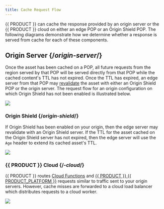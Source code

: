 ```yaml
---
title: Cache Request Flow
---
```


{{ PRODUCT }} can cache the response provided by an origin server or the {{ PRODUCT }} cloud on either an edge POP or an Origin Shield POP. The following diagrams demonstrate how we determine whether a response is served from cache for each of these components.

## Origin Server {/*origin-server*/}

Once the asset has been cached on a POP, all future requests from the region served by that POP will be served directly from that POP while the cached content's TTL has not expired. Once the TTL has expired, an edge server from that POP may [revalidate](/guides/performance/caching#revalidation) the asset with either an Origin Shield POP or the origin server. The request flow for an origin configuration on which Origin Shield has not been enabled is illustrated below.

![](/images/v7/performance/request-flow-edge-origin.png)

### Origin Shield {/*origin-shield*/}

If Origin Shield has been enabled on your origin, then the edge server may revalidate with an Origin Shield server. If the TTL for the asset cached on the Origin Shield server has not expired, then the edge server will use the `Age` header to extend its cached asset's TTL. 

![](/images/v7/performance/request-flow-edge-origin-shield-origin.png)

### {{ PRODUCT }} Cloud {/*-cloud*/}

{{ PRODUCT }} routes [Cloud Functions](/guides/performance/serverless_compute) and [{{ PRODUCT }} {{ PRODUCT_PLATFORM }}](/guides/sites_frameworks) requests similar to traffic sent to your origin servers. However, cache misses are forwarded to a cloud load balancer which distributes requests to a cloud worker.

![](/images/v7/performance/request-flow-serverless.png)
